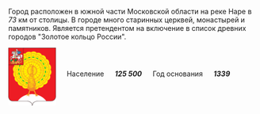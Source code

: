 <!--2021-10-23 23:26:17-->
Город расположен в южной части Московской области на реке Наре в *73* км от столицы.
В городе много старинных церквей, монастырей и памятников. 
Является претендентом на включение в список древних городов "Золотое кольцо России".

<img src="/posts/Места Подмосковья/im/Serpukhov.svg" align="middle" width="96px"> &emsp; 
Население &emsp; ***125 500*** &emsp;
Год основания &emsp; ***1339***